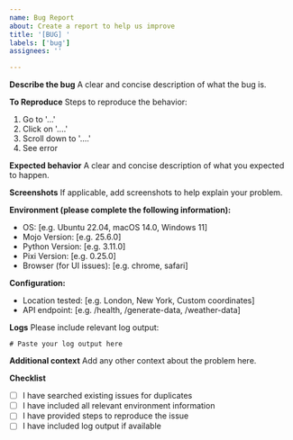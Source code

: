 ```yaml
---
name: Bug Report
about: Create a report to help us improve
title: '[BUG] '
labels: ['bug']
assignees: ''

---
```


**Describe the bug**
A clear and concise description of what the bug is.

**To Reproduce**
Steps to reproduce the behavior:
1. Go to '...'
2. Click on '....'
3. Scroll down to '....'
4. See error

**Expected behavior**
A clear and concise description of what you expected to happen.

**Screenshots**
If applicable, add screenshots to help explain your problem.

**Environment (please complete the following information):**
 - OS: [e.g. Ubuntu 22.04, macOS 14.0, Windows 11]
 - Mojo Version: [e.g. 25.6.0]
 - Python Version: [e.g. 3.11.0]
 - Pixi Version: [e.g. 0.25.0]
 - Browser (for UI issues): [e.g. chrome, safari]

**Configuration:**
- Location tested: [e.g. London, New York, Custom coordinates]
- API endpoint: [e.g. /health, /generate-data, /weather-data]

**Logs**
Please include relevant log output:
```
# Paste your log output here
```

**Additional context**
Add any other context about the problem here.

**Checklist**
- [ ] I have searched existing issues for duplicates
- [ ] I have included all relevant environment information
- [ ] I have provided steps to reproduce the issue
- [ ] I have included log output if available
